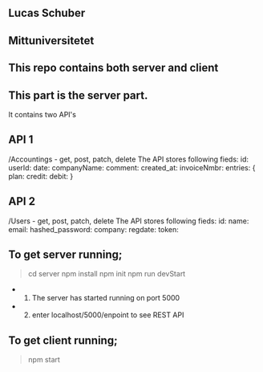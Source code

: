 ## Lucas Schuber
## Mittuniversitetet 

## This repo contains both server and client

## This part is the server part.

It contains two API's

## API 1
/Accountings - get, post, patch, delete
The API stores following fieds:
    id: 
    userId:
    date: 
    companyName:
    comment: 
    created_at:
    invoiceNmbr: 
    entries: 
      {
        plan: 
        credit:
        debit: 
      }
     

## API 2
/Users - get, post, patch, delete
The API stores following fieds:
    id:
    name:
    email:
    hashed_password:
    company: 
    regdate: 
    token: 


## To get server running;
> cd server
> npm install
> npm init
> npm run devStart
 - 1. The server has started running on port 5000 
 - 2. enter localhost/5000/enpoint to see REST API

## To get client running;
> npm start

